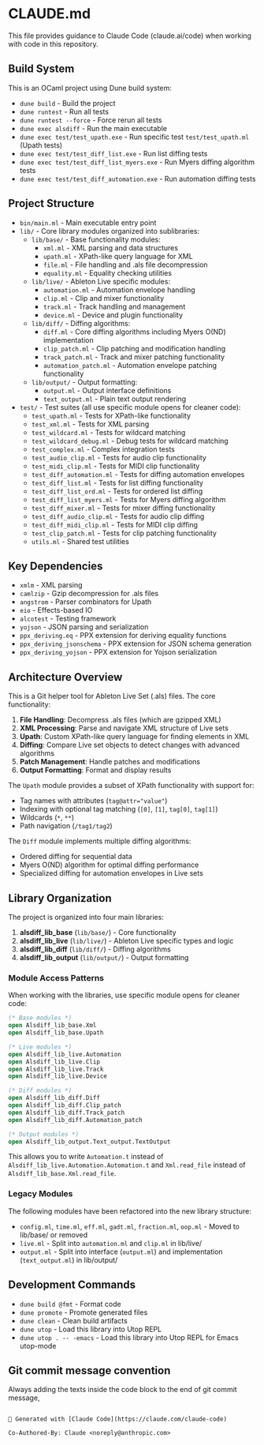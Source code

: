 # CLAUDE.md

This file provides guidance to Claude Code (claude.ai/code) when working with code in this repository.

## Build System

This is an OCaml project using Dune build system:
- `dune build` - Build the project
- `dune runtest` - Run all tests
- `dune runtest --force` - Force rerun all tests
- `dune exec alsdiff` - Run the main executable
- `dune exec test/test_upath.exe` - Run specific test `test/test_upath.ml` (Upath tests)
- `dune exec test/test_diff_list.exe` - Run list diffing tests
- `dune exec test/test_diff_list_myers.exe` - Run Myers diffing algorithm tests
- `dune exec test/test_diff_automation.exe` - Run automation diffing tests

## Project Structure

- `bin/main.ml` - Main executable entry point
- `lib/` - Core library modules organized into sublibraries:
  - `lib/base/` - Base functionality modules:
    - `xml.ml` - XML parsing and data structures
    - `upath.ml` - XPath-like query language for XML
    - `file.ml` - File handling and .als file decompression
    - `equality.ml` - Equality checking utilities
  - `lib/live/` - Ableton Live specific modules:
    - `automation.ml` - Automation envelope handling
    - `clip.ml` - Clip and mixer functionality
    - `track.ml` - Track handling and management
    - `device.ml` - Device and plugin functionality
  - `lib/diff/` - Diffing algorithms:
    - `diff.ml` - Core diffing algorithms including Myers O(ND) implementation
    - `clip_patch.ml` - Clip patching and modification handling
    - `track_patch.ml` - Track and mixer patching functionality
    - `automation_patch.ml` - Automation envelope patching functionality
  - `lib/output/` - Output formatting:
    - `output.ml` - Output interface definitions
    - `text_output.ml` - Plain text output rendering
- `test/` - Test suites (all use specific module opens for cleaner code):
  - `test_upath.ml` - Tests for XPath-like functionality
  - `test_xml.ml` - Tests for XML parsing
  - `test_wildcard.ml` - Tests for wildcard matching
  - `test_wildcard_debug.ml` - Debug tests for wildcard matching
  - `test_complex.ml` - Complex integration tests
  - `test_audio_clip.ml` - Tests for audio clip functionality
  - `test_midi_clip.ml` - Tests for MIDI clip functionality
  - `test_diff_automation.ml` - Tests for diffing automation envelopes
  - `test_diff_list.ml` - Tests for list diffing functionality
  - `test_diff_list_ord.ml` - Tests for ordered list diffing
  - `test_diff_list_myers.ml` - Tests for Myers diffing algorithm
  - `test_diff_mixer.ml` - Tests for mixer diffing functionality
  - `test_diff_audio_clip.ml` - Tests for audio clip diffing
  - `test_diff_midi_clip.ml` - Tests for MIDI clip diffing
  - `test_clip_patch.ml` - Tests for clip patching functionality
  - `utils.ml` - Shared test utilities

## Key Dependencies

- `xmlm` - XML parsing
- `camlzip` - Gzip decompression for .als files
- `angstrom` - Parser combinators for Upath
- `eio` - Effects-based IO
- `alcotest` - Testing framework
- `yojson` - JSON parsing and serialization
- `ppx_deriving.eq` - PPX extension for deriving equality functions
- `ppx_deriving_jsonschema` - PPX extension for JSON schema generation
- `ppx_deriving_yojson` - PPX extension for Yojson serialization

## Architecture Overview

This is a Git helper tool for Ableton Live Set (.als) files. The core functionality:

1. **File Handling**: Decompress .als files (which are gzipped XML)
2. **XML Processing**: Parse and navigate XML structure of Live sets
3. **Upath**: Custom XPath-like query language for finding elements in XML
4. **Diffing**: Compare Live set objects to detect changes with advanced algorithms
5. **Patch Management**: Handle patches and modifications
6. **Output Formatting**: Format and display results

The `Upath` module provides a subset of XPath functionality with support for:
- Tag names with attributes (`tag@attr="value"`)
- Indexing with optional tag matching (`[0]`, `[1]`, `tag[0]`, `tag[1]`)
- Wildcards (`*`, `**`)
- Path navigation (`/tag1/tag2`)

The `Diff` module implements multiple diffing algorithms:
- Ordered diffing for sequential data
- Myers O(ND) algorithm for optimal diffing performance
- Specialized diffing for automation envelopes in Live sets

## Library Organization

The project is organized into four main libraries:

1. **alsdiff_lib_base** (`lib/base/`) - Core functionality
2. **alsdiff_lib_live** (`lib/live/`) - Ableton Live specific types and logic
3. **alsdiff_lib_diff** (`lib/diff/`) - Diffing algorithms
4. **alsdiff_lib_output** (`lib/output/`) - Output formatting

### Module Access Patterns

When working with the libraries, use specific module opens for cleaner code:

```ocaml
(* Base modules *)
open Alsdiff_lib_base.Xml
open Alsdiff_lib_base.Upath

(* Live modules *)
open Alsdiff_lib_live.Automation
open Alsdiff_lib_live.Clip
open Alsdiff_lib_live.Track
open Alsdiff_lib_live.Device

(* Diff modules *)
open Alsdiff_lib_diff.Diff
open Alsdiff_lib_diff.Clip_patch
open Alsdiff_lib_diff.Track_patch
open Alsdiff_lib_diff.Automation_patch

(* Output modules *)
open Alsdiff_lib_output.Text_output.TextOutput
```

This allows you to write `Automation.t` instead of `Alsdiff_lib_live.Automation.Automation.t` and `Xml.read_file` instead of `Alsdiff_lib_base.Xml.read_file`.

### Legacy Modules

The following modules have been refactored into the new library structure:
- `config.ml`, `time.ml`, `eff.ml`, `gadt.ml`, `fraction.ml`, `oop.ml` - Moved to lib/base/ or removed
- `live.ml` - Split into `automation.ml` and `clip.ml` in lib/live/
- `output.ml` - Split into interface (`output.ml`) and implementation (`text_output.ml`) in lib/output/

## Development Commands

- `dune build @fmt` - Format code
- `dune promote` - Promote generated files
- `dune clean` - Clean build artifacts
- `dune utop` - Load this library into Utop REPL
- `dune utop . -- -emacs` - Load this library into Utop REPL for Emacs utop-mode

## Git commit message convention
Always adding the texts inside the code block to the end of git commit message,
```

🤖 Generated with [Claude Code](https://claude.com/claude-code)

Co-Authored-By: Claude <noreply@anthropic.com>
```
